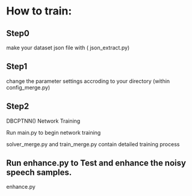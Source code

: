 # How to train:

## Step0

make your dataset json file with ( json_extract.py)

## Step1

change the parameter settings accroding to your directory (within config_merge.py)

## Step2
DBCPTNN() Network Training

Run main.py to begin network training 

solver_merge.py and train_merge.py contain detailed training process

## Run enhance.py to Test and enhance the noisy speech samples.
enhance.py 
